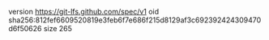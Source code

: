 version https://git-lfs.github.com/spec/v1
oid sha256:812fef6609520819e3feb6f7e686f215d8129af3c692392424309470d6f50626
size 265
